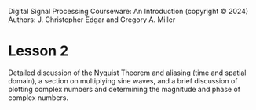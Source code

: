 Digital Signal Processing Courseware: An Introduction (copyright © 2024)  
Authors: J. Christopher Edgar and Gregory A. Miller

# Lesson 2

Detailed discussion of the Nyquist Theorem and aliasing (time and spatial domain), a section on multiplying sine waves, and a brief discussion of plotting complex numbers and determining the magnitude and phase of complex numbers.

